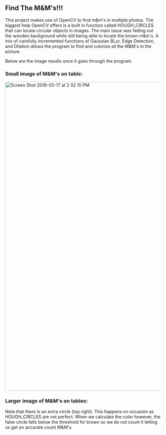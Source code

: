 ## Find The M&M's!!!

This project makes use of OpenCV to find m&m's in multiple photos. The biggest help OpenCV offers is a built in function
called HOUGH_CIRCLES that can locate circular objects in images. The main issue was fading out the wooden background while 
still being able to locate the brown m&m's. A mix of carefully incremented functions of Gaussian BLur, Edge Detection, and 
Dilation allows the program to find and colorize all the M&M's in the picture. 

Below are the image results once it goes through the program. 
### Small image of M&M's on table:
<img width="1002" alt="Screen Shot 2019-03-17 at 2 02 10 PM" src="https://user-images.githubusercontent.com/35508425/54497295-960e0c80-48be-11e9-9910-b57fe9c6ddb5.png">

### Larger image of M&M's on tables: 
Note that there is an extra circle (top right). This happens on occasion as HOUGH_CIRCLES are not perfect. When we calculate 
the color however, the false circle falls below the threshold for brown so we do not count it letting us get an accurate count
M&M's. 



